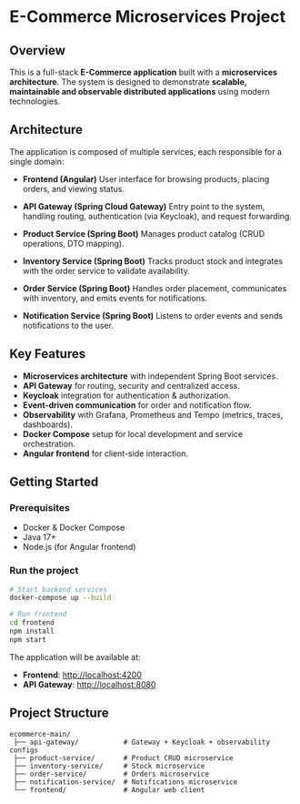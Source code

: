 # E-Commerce Microservices Project

## Overview

This is a full-stack **E-Commerce application** built with a **microservices architecture**.
The system is designed to demonstrate **scalable, maintainable and observable distributed applications** using modern technologies.

## Architecture

The application is composed of multiple services, each responsible for a single domain:

* **Frontend (Angular)**
  User interface for browsing products, placing orders, and viewing status.

* **API Gateway (Spring Cloud Gateway)**
  Entry point to the system, handling routing, authentication (via Keycloak), and request forwarding.

* **Product Service (Spring Boot)**
  Manages product catalog (CRUD operations, DTO mapping).

* **Inventory Service (Spring Boot)**
  Tracks product stock and integrates with the order service to validate availability.

* **Order Service (Spring Boot)**
  Handles order placement, communicates with inventory, and emits events for notifications.

* **Notification Service (Spring Boot)**
  Listens to order events and sends notifications to the user.

## Key Features

* **Microservices architecture** with independent Spring Boot services.
* **API Gateway** for routing, security and centralized access.
* **Keycloak** integration for authentication & authorization.
* **Event-driven communication** for order and notification flow.
* **Observability** with Grafana, Prometheus and Tempo (metrics, traces, dashboards).
* **Docker Compose** setup for local development and service orchestration.
* **Angular frontend** for client-side interaction.

## Getting Started

### Prerequisites

* Docker & Docker Compose
* Java 17+
* Node.js (for Angular frontend)

### Run the project

```bash
# Start backend services
docker-compose up --build

# Run frontend
cd frontend
npm install
npm start
```

The application will be available at:

* **Frontend**: [http://localhost:4200](http://localhost:4200)
* **API Gateway**: [http://localhost:8080](http://localhost:8080)

## Project Structure

```
ecommerce-main/
 ├── api-gateway/           # Gateway + Keycloak + observability configs
 ├── product-service/       # Product CRUD microservice
 ├── inventory-service/     # Stock microservice
 ├── order-service/         # Orders microservice
 ├── notification-service/  # Notifications microservice
 └── frontend/              # Angular web client
```
